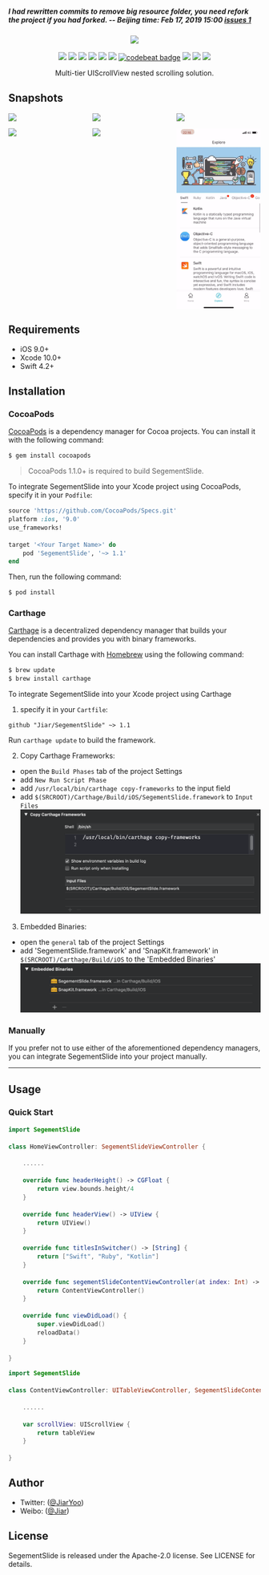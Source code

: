 ##### I had rewritten commits to remove big resource folder, you need refork the project if you had forked. -- Beijing time: Feb 17, 2019 15:00 [issues 1](https://github.com/Jiar/SegementSlide/issues/1)

<p align="center">
  <img src="https://github.com/Jiar/SegementSlide/blob/master/Logo/SegementSlide.png?raw=true">
</p>

<p align="center">
<a href="https://github.com/Jiar/SegementSlide"><img src="https://img.shields.io/badge/language-swift-orange.svg"></a>
<a href="https://travis-ci.org/Jiar/SegementSlide"><img src="https://img.shields.io/travis/Jiar/SegementSlide.svg?branch=master"></a>
<a href="https://github.com/Carthage/Carthage"><img src="https://img.shields.io/badge/Carthage-compatible-4BC51D.svg?style=flat"></a>
<a href="https://cocoapods.org/pods/SegementSlide"><img src="https://img.shields.io/cocoapods/v/SegementSlide.svg?style=flat"></a>
<a href="https://cocoapods.org/pods/SegementSlide"><img src="https://img.shields.io/cocoapods/p/SegementSlide.svg?style=flat"></a>
<a href="https://github.com/Jiar/SegementSlide/blob/master/LICENSE"><img src="https://img.shields.io/cocoapods/l/SegementSlide.svg?style=flat"></a>
<a href="https://codebeat.co/projects/github-com-jiar-segementslide-master"><img alt="codebeat badge" src="https://codebeat.co/badges/79bddc2a-a4d8-46b3-ba59-c4efaf0e2abc" /></a>
<a href="https://codecov.io/gh/Jiar/SegementSlide"><img src="https://codecov.io/gh/Jiar/SegementSlide/branch/master/graph/badge.svg" /></a>
<a href="https://twitter.com/JiarYoo"><img src="https://img.shields.io/badge/twitter-@JiarYoo-blue.svg"></a>
<a href="https://weibo.com/u/2268197591"><img src="https://img.shields.io/badge/weibo-@Jiar-red.svg"></a>
</p>

<p align="center">
Multi-tier UIScrollView nested scrolling solution.
</p>

## Snapshots

<p align="center">
<div style="display:flex">
  <img style="flex-grow:1" src="https://github.com/Jiar/ImageHosting/blob/master/Github/Repositories/SegementSlide/v1/Snapshots/childBouncesType.gif?raw=true" width="33%">
  <img style="flex-grow:1" src="https://github.com/Jiar/ImageHosting/blob/master/Github/Repositories/SegementSlide/v1/Snapshots/transparent1.gif?raw=true" width="33%">
  <img style="flex-grow:1" src="https://github.com/Jiar/ImageHosting/blob/master/Github/Repositories/SegementSlide/v1/Snapshots/childBouncesType_tabSwitcherType.gif?raw=true" width="33%">
</div>
</p>

<p align="center">
<div style="display:flex">
  <img style="flex-grow:1" src="https://github.com/Jiar/ImageHosting/blob/master/Github/Repositories/SegementSlide/v1/Snapshots/parentBouncesType.gif?raw=true" width="33%">
  <img style="flex-grow:1" src="https://github.com/Jiar/ImageHosting/blob/master/Github/Repositories/SegementSlide/v1/Snapshots/transparent2.gif?raw=true" width="33%">
  <img style="flex-grow:1" src="https://github.com/Jiar/ImageHosting/blob/master/Github/Repositories/SegementSlide/v1/Snapshots/parentBouncesType_segementSwitcherType.gif?raw=true" width="33%">
</div>
</p>

## Requirements

- iOS 9.0+
- Xcode 10.0+
- Swift 4.2+

## Installation

### CocoaPods

[CocoaPods](https://cocoapods.org) is a dependency manager for Cocoa projects. You can install it with the following command:

```bash
$ gem install cocoapods
```

> CocoaPods 1.1.0+ is required to build SegementSlide.

To integrate SegementSlide into your Xcode project using CocoaPods, specify it in your `Podfile`:

```ruby
source 'https://github.com/CocoaPods/Specs.git'
platform :ios, '9.0'
use_frameworks!

target '<Your Target Name>' do
    pod 'SegementSlide', '~> 1.1'
end
```

Then, run the following command:

```bash
$ pod install
```

### Carthage

[Carthage](https://github.com/Carthage/Carthage) is a decentralized dependency manager that builds your dependencies and provides you with binary frameworks.

You can install Carthage with [Homebrew](https://brew.sh/) using the following command:

```bash
$ brew update
$ brew install carthage
```

To integrate SegementSlide into your Xcode project using Carthage

1. specify it in your `Cartfile`:

```ogdl
github "Jiar/SegementSlide" ~> 1.1
```

Run `carthage update` to build the framework.

2. Copy Carthage Frameworks:
- open the `Build Phases` tab of the project Settings
- add `New Run Script Phase`
- add `/usr/local/bin/carthage copy-frameworks` to the input field
- add `$(SRCROOT)/Carthage/Build/iOS/SegementSlide.framework` to `Input Files`
![Copy Carthage Frameworks](https://github.com/Jiar/ImageHosting/blob/master/Github/Repositories/SegementSlide/v1/Snapshots/Copy%20Carthage%20Frameworks.png?raw=true)

3. Embedded Binaries:
- open the `general` tab of the project Settings
- add 'SegementSlide.framework' and 'SnapKit.framework' in `$(SRCROOT)/Carthage/Build/iOS` to the 'Embedded Binaries'
![Embed Binaries](https://github.com/Jiar/ImageHosting/blob/master/Github/Repositories/SegementSlide/v1/Snapshots/Embed%20Binaries.png?raw=true)

### Manually

If you prefer not to use either of the aforementioned dependency managers, you can integrate SegementSlide into your project manually.

---

## Usage

### Quick Start

```swift
import SegementSlide

class HomeViewController: SegementSlideViewController {

    ......

    override func headerHeight() -> CGFloat {
        return view.bounds.height/4
    }
    
    override func headerView() -> UIView {
        return UIView()
    }

    override func titlesInSwitcher() -> [String] {
        return ["Swift", "Ruby", "Kotlin"]
    }

    override func segementSlideContentViewController(at index: Int) -> SegementSlideContentScrollViewDelegate? {
        return ContentViewController()
    }

    override func viewDidLoad() {
        super.viewDidLoad()
        reloadData()
    }

}
```

```swift
import SegementSlide

class ContentViewController: UITableViewController, SegementSlideContentScrollViewDelegate {

    ......

    var scrollView: UIScrollView {
        return tableView
    }

}
```

## Author

- Twitter: ([@JiarYoo](https://twitter.com/JiarYoo))
- Weibo: ([@Jiar](https://weibo.com/u/2268197591))

## License

SegementSlide is released under the Apache-2.0 license. See LICENSE for details.
